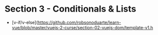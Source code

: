 # Section 3 - Conditionals & Lists

* [v-if/v-else](https://github.com/robsonoduarte/learn-vue/blob/master/vuejs-2-curse/section-02-vuejs-dom/template-v1.h
